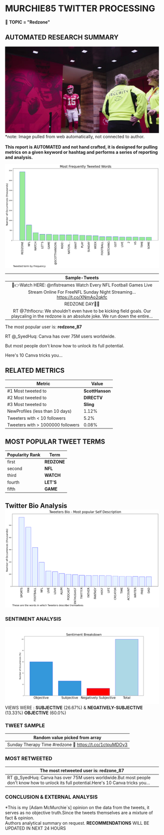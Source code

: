 # MURCHIE85 TWITTER PROCESSING 
&#x1F34E; **TOPIC = "Redzone"**

## AUTOMATED RESEARCH SUMMARY

![image](assets/2022-09-18hashtagImage.png)*note: Image pulled from web automatically, not connected to author.
<br></br>
<b> This report is AUTOMATED and not hand crafted, it is designed for pulling metrics on a given keyword or hashtag and performs a series of reporting and analysis.</b>



![image](assets/2022-09-18TWEETS.png)



|                **Sample-Tweets**        |
| :-------------: |
| 🔴👉Watch HERE: @nflstreames Watch Every NFL Football Games Live Stream Online For FreeNFL Sunday Night Streaming… https://t.co/XNmAo2qkfc |
| REDZONE DAY👏🏼 |
| RT @7thflocru: We shouldn’t even have to be kicking field goals. Our playcaling in the redzone is an absolute joke. We run down the entire… |

The most popular user is: **redzone_87**
<div class="alert alert-block alert-danger"> RT @_SyedHuq: Canva has over 75M users worldwide.

But most people don't know how to unlock its full potential.

Here's 10 Canva tricks you…</div>

## RELATED METRICS<br>
| Metric | Value |
| ------------- | ------------- |
| #1 Most tweeted to  | **ScottHanson** |
| #2 Most tweeted to  | **DIRECTV** |
| #3 Most tweeted to  | **Sling** |
| NewProfiles (less than 10 days) | 1.12%  |
| Tweeters with < 10 followers  | 5.2%|
| Tweeters with > 1000000 followers  | 0.08%  |



## MOST POPULAR TWEET TERMS 


| Popularity Rank  | Term |
| ------------- | ------------- |
| first  | **REDZONE**  |
| second  | **NFL**  |
| third  | **WATCH** |
| fourth  | **LET’S**  |
| fifth  | **GAME**  |


## Twitter Bio Analysis![image](assets/2022-09-18BIO.png)
### SENTIMENT ANALYSIS
![image](assets/2022-09-18sentiment.png)
VIEWS WERE : **SUBJECTIVE**  (26.67%) & **NEGATIVELY-SUBJECTIVE** (13.33%) **OBJECTIVE** (60.0%)

### TWEET SAMPLE 
| Random value picked from array |
| ------------- |
|Sunday Therapy Time #redzone 🤝 https://t.co/1ctpuMDOy3 |

### MOST RETWEETED 

| The most retweeted user is: **redzone_87**  |
| ------------- |
| RT @_SyedHuq: Canva has over 75M users worldwide.But most people don't know how to unlock its full potential.Here's 10 Canva tricks you… |

### CONCLUSION & EXTERNAL ANALYSIS

*This is my [Adam McMurchie`s] opinion on the data from the tweets, it serves as no objective truth.Since the tweets themselves are a mixture of fact & opinion.<br>
Authors analytical summary on request.
**RECOMMENDATIONS** WILL BE UPDATED IN NEXT  24 HOURS <br>
